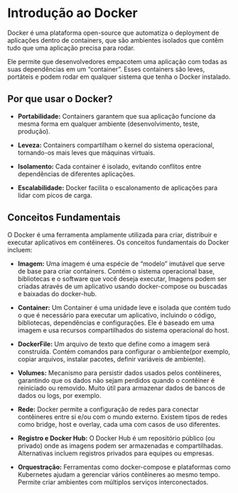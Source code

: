 # Introdução ao Docker

Docker é uma plataforma open-source que automatiza o deployment de aplicações dentro de containers, que são ambientes isolados que contêm tudo que uma aplicação precisa para rodar.

Ele permite que desenvolvedores empacotem uma aplicação com todas as suas dependências em um “container”. Esses containers são leves, portáteis e podem rodar em qualquer sistema que tenha o Docker instalado.

## Por que usar o Docker?

- **Portabilidade:** Containers garantem que sua aplicação funcione da mesma forma em qualquer ambiente (desenvolvimento, teste, produção).

- **Leveza:** Containers compartilham o kernel do sistema operacional, tornando-os mais leves que máquinas virtuais.

- **Isolamento:** Cada container é isolado, evitando conflitos entre dependências de diferentes aplicações.

- **Escalabilidade:** Docker facilita o escalonamento de aplicações para lidar com picos de carga.

## Conceitos Fundamentais

O Docker é uma ferramenta amplamente utilizada para criar, distribuir e executar aplicativos em contêineres. Os conceitos fundamentais do Docker incluem:

- **Imagem:** Uma imagem é uma espécie de “modelo” imutável que serve de base para criar containers. Contém o sistema operacional base, bibliotecas e o software que você deseja executar, Imagens podem ser criadas através de um aplicativo usando docker-compose ou buscadas e baixadas do docker-hub.

- **Container:** Um Container é uma unidade leve e isolada que contém tudo o que é necessário para executar um aplicativo, incluindo o código, bibliotecas, dependências e configurações. Ele é baseado em uma imagem e usa recursos compartilhados do sistema operacional do host.

- **DockerFile:** Um arquivo de texto que define como a imagem será construída. Contém comandos para configurar o ambiente(por exemplo, copiar arquivos, instalar pacotes, definir variáveis de ambiente).

- **Volumes:** Mecanismo para persistir dados usados pelos contêineres, garantindo que os dados não sejam perdidos quando o contêiner é reiniciado ou removido. Muito útil para armazenar dados de bancos de dados ou logs, por exemplo.

- **Rede:** Docker permite a configuração de redes para conectar contêineres entre si e/ou com o mundo externo. Existem tipos de redes como bridge, host e overlay, cada uma com casos de uso diferentes.

- **Registro e Docker Hub:** O Docker Hub é um repositório público (ou privado) onde as imagens podem ser armazenadas e compartilhadas. Alternativas incluem registros privados para equipes ou empresas.

- **Orquestração:** Ferramentas como docker-compose e plataformas como Kubernetes ajudam a gerenciar vários contêineres ao mesmo tempo. Permite criar ambientes com múltiplos serviços interconectados.
